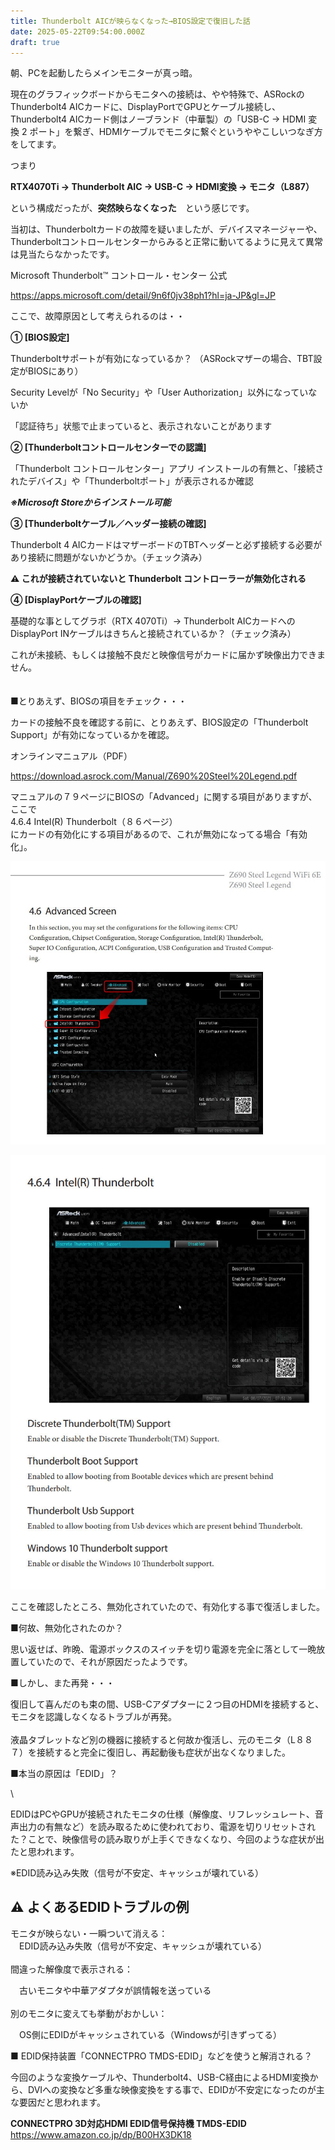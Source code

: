 ```yaml
---
title: Thunderbolt AICが映らなくなった→BIOS設定で復旧した話
date: 2025-05-22T09:54:00.000Z
draft: true
---
```

朝、PCを起動したらメインモニターが真っ暗。

現在のグラフィックボードからモニタへの接続は、やや特殊で、ASRockのThunderbolt4 AICカードに、DisplayPortでGPUとケーブル接続し、Thunderbolt4 AICカード側はノーブランド（中華製）の「USB-C -> HDMI 変換 2 ポート」を繋ぎ、HDMIケーブルでモニタに繋ぐというややこしいつなぎ方をしてます。

つまり

**RTX4070Ti → Thunderbolt AIC → USB-C → HDMI変換 → モニタ（L887）**

という構成だったが、**突然映らなくなった**　という感じです。

当初は、Thunderboltカードの故障を疑いましたが、デバイスマネージャーや、Thunderboltコントロールセンターからみると正常に動いてるように見えて異常は見当たらなかったです。

Microsoft Thunderbolt™ コントロール・センター 公式

<https://apps.microsoft.com/detail/9n6f0jv38ph1?hl=ja-JP&gl=JP>

ここで、故障原因として考えられるのは・・



**① \[BIOS設定]**


Thunderboltサポートが有効になっているか？
（ASRockマザーの場合、TBT設定がBIOSにあり）

Security Levelが「No Security」や「User Authorization」以外になっていないか

「認証待ち」状態で止まっていると、表示されないことがあります



**② \[Thunderboltコントロールセンターでの認識]**


「Thunderbolt コントロールセンター」アプリ インストールの有無と、「接続されたデバイス」や「Thunderboltポート」が表示されるか確認


***※Microsoft Storeからインストール可能***



**③ \[Thunderboltケーブル／ヘッダー接続の確認]**


Thunderbolt 4 AICカードはマザーボードのTBTヘッダーと必ず接続する必要があり接続に問題がないかどうか。（チェック済み）

**⚠ これが接続されていないと Thunderbolt コントローラーが無効化される**



**④ \[DisplayPortケーブルの確認]**


基礎的な事としてグラボ（RTX 4070Ti）→ Thunderbolt AICカードへの DisplayPort INケーブルはきちんと接続されているか？（チェック済み）

これが未接続、もしくは接触不良だと映像信号がカードに届かず映像出力できません。\
\
\
■とりあえず、BIOSの項目をチェック・・・

カードの接触不良を確認する前に、とりあえず、BIOS設定の「Thunderbolt Support」が有効になっているかを確認。

オンラインマニュアル（PDF）

<https://download.asrock.com/Manual/Z690%20Steel%20Legend.pdf>

[](https://download.asrock.com/Manual/Z690%20Steel%20Legend.pdf)マニュアルの７９ページにBIOSの「Advanced[](https://download.asrock.com/Manual/Z690%20Steel%20Legend.pdf)」に関する項目がありますが、ここで\
4.6.4 Intel(R) Thunderbolt（８６ページ）\
にカードの有効化にする項目があるので、これが無効になってる場合「有効化」。



![](/images/uploads/イメージ15913.jpg)

![](/images/uploads/イメージ15914.jpg)



ここを確認したところ、無効化されていたので、有効化する事で復活しました。



■何故、無効化されたのか？

思い返せば、昨晩、電源ボックスのスイッチを切り電源を完全に落として一晩放置していたので、それが原因だったようです。

■しかし、また再発・・・

復旧して喜んだのも束の間、USB-Cアダプターに２つ目のHDMIを接続すると、モニタを認識しなくなるトラブルが再発。\
\
液晶タブレットなど別の機器に接続すると何故か復活し、元のモニタ（L８８７）を接続すると完全に復旧し、再起動後も症状が出なくなりました。



■本当の原因は「EDID」？

\

EDIDはPCやGPUが接続されたモニタの仕様（解像度、リフレッシュレート、音声出力の有無など）を読み取るために使われており、電源を切りリセットされた？ことで、映像信号の読み取りが上手くできなくなり、今回のような症状が出たと思われます。


※EDID読み込み失敗（信号が不安定、キャッシュが壊れている）





## ⚠️ よくあるEDIDトラブルの例


モニタが映らない・一瞬ついて消える：\
　EDID読み込み失敗（信号が不安定、キャッシュが壊れている）\
\
間違った解像度で表示される：

　古いモニタや中華アダプタが誤情報を送っている\
\
別のモニタに変えても挙動がおかしい：

　OS側にEDIDがキャッシュされている（Windowsが引きずってる）



■ EDID保持装置「CONNECTPRO TMDS-EDID」などを使うと解消される？

今回のような変換ケーブルや、Thunderbolt4、USB-C経由によるHDMI変換から、DVIへの変換など多重な映像変換をする事で、EDIDが不安定になったのが主な要因だと思われます。


**CONNECTPRO 3D対応HDMI EDID信号保持機 TMDS-EDID**
<https://www.amazon.co.jp/dp/B00HX3DK18>
